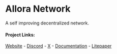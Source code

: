 # Allora Network

A self improving decentralized network.

#### Project Links: 

[Website](https://www.allora.network/) - [Discord](https://discord.gg/allora) - [X](https://twitter.com/AlloraNetwork) - [Documentation](https://docs.allora.network/docs/welcome-to-the-allora-docs) - [Litepaper](https://twitter.com/AlloraNetwork/status/1762909716135444883/photo/1)
